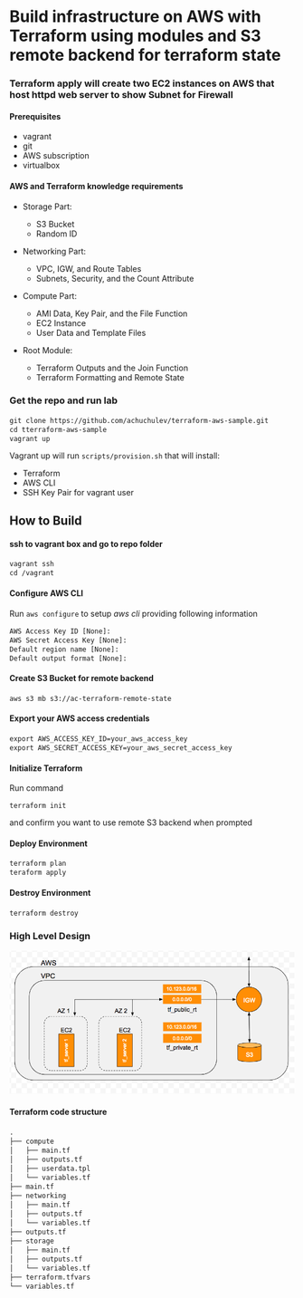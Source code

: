 # Build infrastructure on AWS with Terraform using modules and S3 remote backend for terraform state

### Terraform apply will create two EC2 instances on AWS that host httpd web server to show Subnet for Firewall

#### Prerequisites

- vagrant
- git
- AWS subscription
- virtualbox

#### AWS and Terraform knowledge requirements

- Storage Part: 
  - S3 Bucket
  - Random ID

- Networking Part: 
  - VPC, IGW, and Route Tables
  - Subnets, Security, and the Count Attribute

- Compute Part:
  - AMI Data, Key Pair, and the File Function
  - EC2 Instance
  - User Data and Template Files

- Root Module:
  - Terraform Outputs and the Join Function
  - Terraform Formatting and Remote State

### Get the repo and run lab

```
git clone https://github.com/achuchulev/terraform-aws-sample.git
cd tterraform-aws-sample
vagrant up
```

Vagrant up will run `scripts/provision.sh` that will install:

- Terraform
- AWS CLI
- SSH Key Pair for vagrant user

## How to Build

#### ssh to vagrant box and go to repo folder

```
vagrant ssh
cd /vagrant
```

#### Configure AWS CLI

Run `aws configure` to setup _aws cli_ providing following information

```
AWS Access Key ID [None]: 
AWS Secret Access Key [None]: 
Default region name [None]: 
Default output format [None]: 
```

#### Create S3 Bucket for remote backend

```
aws s3 mb s3://ac-terraform-remote-state
```

#### Export your AWS access credentials

```
export AWS_ACCESS_KEY_ID=your_aws_access_key
export AWS_SECRET_ACCESS_KEY=your_aws_secret_access_key
```

#### Initialize Terraform

Run command

```
terraform init
```
and confirm you want to use remote S3 backend when prompted

#### Deploy Environment

```
terraform plan
teraform apply
```

#### Destroy Environment

```
terraform destroy
```

### High Level Design

![Alt text](./pics/high_level_design.png?raw=true "High Level Design")

#### Terraform code structure

```
.
├── compute
│   ├── main.tf
│   ├── outputs.tf
│   ├── userdata.tpl
│   └── variables.tf
├── main.tf
├── networking
│   ├── main.tf
│   ├── outputs.tf
│   └── variables.tf
├── outputs.tf
├── storage
│   ├── main.tf
│   ├── outputs.tf
│   └── variables.tf
├── terraform.tfvars
└── variables.tf
```
